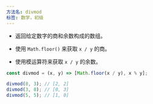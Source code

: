 ```yaml
---
方法名: divmod
标签: 数学，初级
---
```


- 返回给定数字的商和余数构成的数组。

- 使用 `Math.floor()` 来获取 `x / y` 的商。
- 使用模运算符来获取 `x / y` 的余数。

```js
const divmod = (x, y) => [Math.floor(x / y), x % y];
```

```js
divmod(8, 3); // [2, 2]
divmod(3, 8); // [0, 3]
divmod(5, 5); // [1, 0]
```

